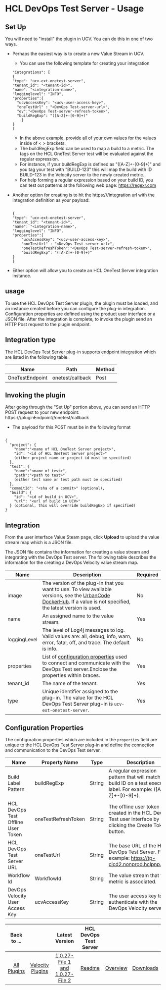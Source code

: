 
# HCL DevOps Test Server - Usage

## Set Up
You will need to "install" the plugin in UCV. You can do this in one of two ways.
* Perhaps the easiest way is to create a new Value Stream in UCV.

    * You can use the following template for creating your integration
    ```
    "integrations": [
  {
    "type": "ucv-ext-onetest-server",
    "tenant_id": "<tenant-id>",
    "name": "<integration-name>",
    "logginglevel": "INFO",
    "properties":{
      "ucvAccessKey": "<ucv-user-access-key>",
      "oneTestUrl" : "<DevOps Test-server-url>",
      "ev":"<DevOps Test-server-refresh-token>",
      "buildRegExp": "([A-Z]+-[0-9]+)"
        }
    }
    ]

    ```
    * In the above example, provide all of your own values for the values inside of < > brackets.
    * The buildRegExp field can be used to map a build to a metric. The tags on the HCL OneTest Server test will be evaluated against the regular expression.
    * For instance, if your buildRegExp is defined as "([A-Z]+-[0-9]+)" and you tag your test with "BUILD-123" this will map the build with ID BUILD-123 in the Velocity server to the newly created metric.
    * For help forming a regular expression based on your build ID, you can test out patterns at the following web page: https://regexr.com
* Another option for creating is to hit the https://<velocity-url>/integration url with the integration definition as your payload:

    ```

    {
    "type": "ucv-ext-onetest-server",
    "tenant_id": "<tenant-id>",
    "name": "<integration-name>",
    "logginglevel": "INFO",
    "properties":{
        "ucvAccessKey": "<ucv-user-access-key>",
        "oneTestUrl" : "<DevOps Test-server-url>",
        "oneTestRefreshToken":"<DevOps Test-server-refresh-token>",
        "buildRegExp": "([A-Z]+-[0-9]+)"
    }
    }

    ```
* Either option will allow you to create an HCL OneTest Server integration instance.

## usage

To use the HCL DevOps Test Server plugin, the plugin must be loaded, and an instance created before you can configure the plug-in integration. Configuration properties are defined using the product user interface or a JSON file. After the integration is complete, to invoke the plugin send an HTTP Post request to the plugin endpoint.

## Integration type

The HCL DevOps Test Server plug-in supports endpoint integration which are listed in the following table.


| Name | Path | Method |
| --- | --- | --- |
| OneTestEndpoint | onetest/callback | Post |

## Invoking the plugin

After going through the "Set Up" portion above, you can send an HTTP POST request to your new endpoint: https://<velocity-url>/pluginEndpoint/<integrationId>/onetest/callback
* The payload for this POST must be in the following format

```

{
  "project": {
    "name":"<name of HCL OneTest Server project>",
    "id": "<id of HCL OneTest Server project>"
    (either project name or project id must be specified)
  },
  "test": {
    "name":"<name of test>",
    "path":"<path to test>"
    (either test name or test path must be specified)
  },
  "commitId": "<sha of a commit>" (optional),
  "build": {
    "id": "<id of build in UCV>",
    "url": "<url of build in UCV>"
  } (optional, this will override buildRegExp if specified)
}

```

## Integration

From the user interface Value Steam page, click **Upload** to upload the value stream map which is a JSON file.

The JSON file contains the information for creating a value stream and integrating with the DevOps Test server. The following table describes the information for the creating a DevOps Velocity value stream map.


| Name | Description | Required |
| --- | --- | --- |
| image | The version of the plug-in that you want to use. To view available versions, see the [UrbanCode DockerHub](https://hub.docker.com/r/urbancode/ucv-ext-onetest-server/tags). If a value is not specified, the latest version is used. | No |
| name | An assigned name to the value stream. | Yes |
| loggingLevel | The level of Log4j messages to log. Valid values are: all, debug, info, warn, error, fatal, off, and trace. The default is info. | No |
| properties | List of [configuration properties](#properties) used to connect and communicate with the DevOps Test server.Enclose the properties within braces. | Yes |
| tenant\_id | The name of the tenant. | Yes |
| type | Unique identifier assigned to the plug-in. The value for the HCL DevOps Test Server plug-in is `ucv-ext-onetest-server`. | Yes |

## Configuration Properties

The configuration properties which are included in the `properties` field are unique to the
HCL DevOps Test Server plug-in and define the connection and communication to the DevOps Test server.


| Name | Property Name | Type | Description | Required |
| --- | --- | --- | --- | --- |
| Build Label Pattern | buildRegExp | String | A regular expression pattern that will match a build ID on a test execution label. For example: ([A-Z]+-[0-9]+). | No |
| HCL DevOps Test Offline User Token | oneTestRefreshToken | String | The offline user token created in the HCL DevOps Test user interface by clicking the Create Token button. | Yes |
| HCL DevOps Test Server URL | oneTestUrl | String | The base URL of the HCL DevOps Test Server. For example: https://tp-cicd2.nonprod.hclpnp.com. | Yes |
| Workflow Id | WorkflowId | String | The value stream that this metric is associated. | No |
| DevOps Velocity User Access Key | ucvAccessKey | String | The user access key to authenticate with the DevOps Velocity server. | No |




|Back to ...||Latest Version|HCL DevOps Test Server |||
| :---: | :---: | :---: | :---: | :---: | :---: |
|[All Plugins](../../index.md)|[Velocity Plugins](../README.md)|[1.0.27-File 1 ](https://raw.githubusercontent.com/UrbanCode/IBM-UCV-PLUGINS/main/files/ucv-ext-onetest-server/ucv-ext-onetest-server%3A1.0.27.tar.7z.001)[and 1.0.27-File 2](https://raw.githubusercontent.com/UrbanCode/IBM-UCV-PLUGINS/main/files/ucv-ext-onetest-server/ucv-ext-onetest-server%3A1.0.27.tar.7z.002)|[Readme](README.md)|[Overview](overview.md)|[Downloads](downloads.md)|
